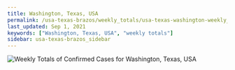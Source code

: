 ```yaml
---
title: Washington, Texas, USA
permalink: /usa-texas-brazos/weekly_totals/usa-texas-washington-weekly_totals.html
last_updated: Sep 1, 2021
keywords: ["Washington, Texas, USA", "weekly totals"]
sidebar: usa-texas-brazos_sidebar
---
```


![Weekly Totals of Confirmed Cases for Washington, Texas, USA](/covid_tracker/images/graphs/usa-texas-washington-weekly_totals_graph.png)
